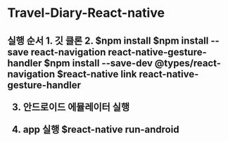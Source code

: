 # Travel-Diary-React-native

<h2> 실행 순서
  1. 깃 클론
  2. 
   $npm install
   $npm install --save react-navigation react-native-gesture-handler
   $npm install --save-dev @types/react-navigation
   $react-native link react-native-gesture-handler
  
  3. 안드로이드 에뮬레이터 실행
  
  4. app 실행
   $react-native run-android

